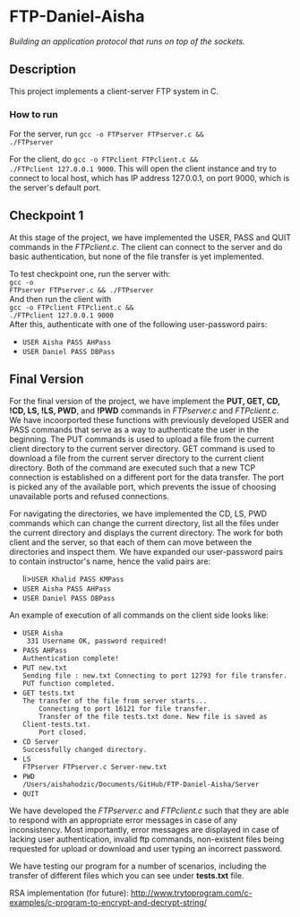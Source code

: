 # FTP-Daniel-Aisha
*Building an application protocol that runs on top of the sockets.*

## Description

This project implements a client-server FTP system in C.

### How to run

For the server, run <code>gcc -o FTPserver FTPserver.c && ./FTPserver</code><br>

For the client, do <code>gcc -o FTPclient FTPclient.c && ./FTPclient 127.0.0.1 9000</code>. 
This will open the client instance and try to connect to local host, which has
IP address 127.0.0.1, on port 9000, which is the server's default port.

## Checkpoint 1

At this stage of the project, we have implemented the USER, PASS and QUIT 
commands in the *FTPclient.c*. The client can connect to the server and do 
basic authentication, but none of the file transfer is yet implemented.

To test checkpoint one, run the server with: <br>
<code>gcc -o FTPserver FTPserver.c && ./FTPserver</code><br>
And then run the client with <br>
<code>gcc -o FTPclient FTPclient.c && ./FTPclient 127.0.0.1 9000</code><br>
After this, authenticate with one of the following user-password pairs:<br>
<ul>
    <li><code>USER Aisha PASS AHPass</code></li>
    <li><code>USER Daniel PASS DBPass</code></li>
</ul>

## Final Version 

For the final version of the project, we have implement the **PUT, GET, CD, !CD, LS, !LS, PWD**, and **!PWD** commands in *FTPserver.c* and *FTPclient.c*. We have incoorported these functions with previously developed USER and PASS commands that serve as a way to authenticate the user in the beginning. The PUT commands is used to upload a file from the current client directory to the current server directory. GET command is used to download a file from the current server directory to the current client directory. Both of the command are executed such that a new TCP connection is established on a different port for the data transfer. The port is picked any of the available port, which prevents the issue of choosing unavailable ports and refused connections. 

For navigating the directories, we have implemented the CD, LS, PWD commands which can change the current directory, list all the files under the current directory and displays the current directory. The work for both client and the server, so that each of them can move between the directories and inspect them. 
We have expanded our user-password pairs to contain instructor's name, hence the valid pairs are: 

<ul>
    li><code>USER Khalid PASS KMPass</code></li>
    <li><code>USER Aisha PASS AHPass</code></li>
    <li><code>USER Daniel PASS DBPass</code></li>
</ul>


An example of execution of all commands on the client side looks like: 

<ul>
    <li><code>USER Aisha </code></li>
    <code> 331 Username OK, password required! </code>
     <li><code>PASS AHPass</code></li>
    <code>Authentication complete!</code>    
    <li><code>PUT new.txt</code></li>
    <code>Sending file : new.txt Connecting to port 12793 for file transfer. PUT function completed.</code>   
    <li><code>GET tests.txt</code></li>
    <code>The transfer of the file from server starts...
    Connecting to port 16121 for file transfer.
    Transfer of the file tests.txt done. New file is saved as Client-tests.txt. 
    Port closed.</code>
    <li><code>CD Server</code></li>
    <code>Successfully changed directory.</code>   
    <li><code>LS </code></li>
    <code>FTPserver FTPserver.c Server-new.txt </code>    
    <li><code>PWD </code></li>
    <code>/Users/aishahodzic/Documents/GitHub/FTP-Daniel-Aisha/Server </code>
    <li><code>QUIT </code></li>
    
  
</ul>

We have developed the *FTPserver.c* and *FTPclient.c* such that they are able to respond with an appropriate error messages in case of any inconsistency. Most importantly, error messages are displayed in case of lacking user authentication, invalid ftp commands, non-existent files being requested for upload or download and user typing an incorrect password. 

We have testing our program for a number of scenarios, including the transfer of different files which you can see under **tests.txt** file. 




RSA implementation (for future):
http://www.trytoprogram.com/c-examples/c-program-to-encrypt-and-decrypt-string/
